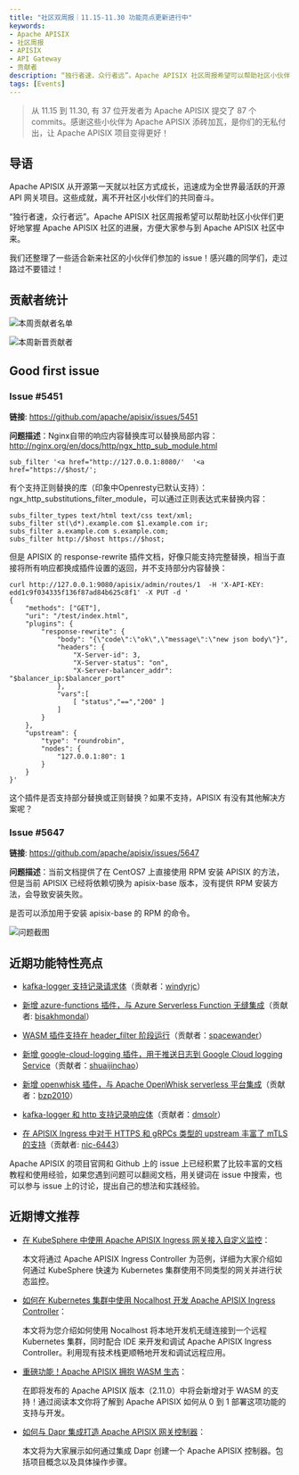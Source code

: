 ```yaml
---
title: "社区双周报｜11.15-11.30 功能亮点更新进行中"
keywords: 
- Apache APISIX
- 社区周报
- APISIX
- API Gateway
- 贡献者
description: “独行者速，众行者远”。Apache APISIX 社区周报希望可以帮助社区小伙伴们更好地掌握 Apache APISIX 社区的每周进展，方便大家参与到 Apache APISIX 社区中来。
tags: [Events]
---
```


> 从 11.15 到 11.30, 有 37 位开发者为 Apache APISIX 提交了 87 个 commits。感谢这些小伙伴为 Apache APISIX 添砖加瓦，是你们的无私付出，让 Apache APISIX 项目变得更好！

<!--truncate-->

## 导语

Apache APISIX 从开源第一天就以社区方式成长，迅速成为全世界最活跃的开源 API 网关项目。这些成就，离不开社区小伙伴们的共同奋斗。

“独行者速，众行者远”。Apache APISIX 社区周报希望可以帮助社区小伙伴们更好地掌握 Apache APISIX 社区的进展，方便大家参与到 Apache APISIX 社区中来。

我们还整理了一些适合新来社区的小伙伴们参加的 issue！感兴趣的同学们，走过路过不要错过！

## 贡献者统计

![本周贡献者名单](https://static.apiseven.com/202108/1638348155941-0e071c9b-1c4a-40ac-af10-187cad658590.png)

![本周新晋贡献者](https://static.apiseven.com/202108/1638348155955-f711af06-2eba-4362-88fe-f1dc187f227d.png)

## Good first issue

### Issue #5451

**链接**: https://github.com/apache/apisix/issues/5451

**问题描述**：Nginx自带的响应内容替换库可以替换局部内容：http://nginx.org/en/docs/http/ngx_http_sub_module.html

```Nginx
sub_filter '<a href="http://127.0.0.1:8080/'  '<a href="https://$host/';
```

有个支持正则替换的库（印象中Openresty已默认支持）：ngx_http_substitutions_filter_module，可以通过正则表达式来替换内容：

```Nginx
subs_filter_types text/html text/css text/xml;
subs_filter st(\d*).example.com $1.example.com ir;
subs_filter a.example.com s.example.com;
subs_filter http://$host https://$host;
```

但是 APISIX 的 response-rewrite 插件文档，好像只能支持完整替换，相当于直接将所有响应都换成插件设置的返回，并不支持部分内容替换：

```shell
curl http://127.0.0.1:9080/apisix/admin/routes/1  -H 'X-API-KEY: edd1c9f034335f136f87ad84b625c8f1' -X PUT -d '
{
    "methods": ["GET"],
    "uri": "/test/index.html",
    "plugins": {
        "response-rewrite": {
            "body": "{\"code\":\"ok\",\"message\":\"new json body\"}",
            "headers": {
                "X-Server-id": 3,
                "X-Server-status": "on",
                "X-Server-balancer_addr": "$balancer_ip:$balancer_port"
            },
            "vars":[
                [ "status","==","200" ]
            ]
        }
    },
    "upstream": {
        "type": "roundrobin",
        "nodes": {
            "127.0.0.1:80": 1
        }
    }
}'
```

这个插件是否支持部分替换或正则替换？如果不支持，APISIX 有没有其他解决方案呢？

### Issue #5647

**链接**: https://github.com/apache/apisix/issues/5647

**问题描述**：当前文档提供了在 CentOS7 上直接使用 RPM 安装 APISIX 的方法，但是当前 APISIX 已经将依赖切换为 apisix-base 版本，没有提供 RPM 安装方法，会导致安装失败。

是否可以添加用于安装 apisix-base 的 RPM 的命令。

![问题截图](https://static.apiseven.com/202108/1638346839201-3efb9807-13a7-4106-968a-5198b22d1a67.png)

## 近期功能特性亮点

- [kafka-logger 支持记录请求体](https://github.com/apache/apisix/pull/5501)（贡献者：[windyrjc](https://github.com/windyrjc)）

- [新增 azure-functions 插件，与 Azure Serverless Function 无缝集成](https://github.com/apache/apisix/pull/5479)（贡献者: [bisakhmondal](https://github.com/bisakhmondal)）

- [WASM 插件支持在 header_filter 阶段运行](https://github.com/apache/apisix/pull/5544)（贡献者：[spacewander](https://github.com/spacewander)）

- [新增 google-cloud-logging 插件，用于推送日志到 Google Cloud logging Service](https://github.com/apache/apisix/pull/5538)（贡献者：[shuaijinchao](https://github.com/shuaijinchao)）

- [新增 openwhisk 插件，与 Apache OpenWhisk serverless 平台集成](https://github.com/apache/apisix/pull/5518)（贡献者：[bzp2010](https://github.com/bzp2010)）

- [kafka-logger 和 http 支持记录响应体](https://github.com/apache/apisix/pull/5550)（贡献者：[dmsolr](https://github.com/dmsolr)）

- [在 APISIX Ingress 中对于 HTTPS 和 gRPCs 类型的 upstream 丰富了 mTLS 的支持](https://github.com/apache/apisix-ingress-controller/pull/755)（贡献者: [nic-6443](https://github.com/nic-6443)）

Apache APISIX 的项目官网和 Github 上的 issue 上已经积累了比较丰富的文档教程和使用经验，如果您遇到问题可以翻阅文档，用关键词在 issue 中搜索，也可以参与 issue 上的讨论，提出自己的想法和实践经验。

## 近期博文推荐

- [在 KubeSphere 中使用 Apache APISIX Ingress 网关接入自定义监控](https://apisix.apache.org/zh/blog/2021/11/30/use-apisix-ingress-in-kubesphere)：

  本文将通过 Apache APISIX Ingress Controller 为范例，详细为大家介绍如何通过 KubeSphere 快速为 Kubernetes 集群使用不同类型的网关并进行状态监控。

- [如何在 Kubernetes 集群中使用 Nocalhost 开发 Apache APISIX Ingress Controller](https://apisix.apache.org/zh/blog/2021/11/22/develop-apisix-ingress-with-nocalhost-in-kubernetes)：

  本文将为您介绍如何使用 Nocalhost 将本地开发机无缝连接到一个远程 Kubernetes 集群，同时配合 IDE 来开发和调试 Apache APISIX Ingress Controller。利用现有技术栈更顺畅地开发和调试远程应用。

- [重磅功能！Apache APISIX 拥抱 WASM 生态](https://apisix.apache.org/zh/blog/2021/11/19/apisix-supports-wasm)：

  在即将发布的 Apache APISIX 版本（2.11.0）中将会新增对于 WASM 的支持！通过阅读本文你将了解到 Apache APISIX 如何从 0 到 1 部署这项功能的支持与开发。

- [如何与 Dapr 集成打造 Apache APISIX 网关控制器](https://apisix.apache.org/zh/blog/2021/11/17/dapr-with-apisix)：

  本文将为大家展示如何通过集成 Dapr 创建一个 Apache APISIX 控制器。包括项目概念以及具体操作步骤。

